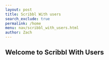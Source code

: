 ```yaml
---
layout: post 
title: Scribbl With users
search_exclude: true
permalink: /home
menu: nav/scribbl_with_users.html
author: Zach
---
```


## Welcome to Scribbl With Users

<script>
document.addEventListener('DOMContentLoaded', () => {
<<<<<<< HEAD
    const app = document.querySelector('#app');
    const toolbar = document.createElement('div');
    toolbar.style.cssText = `
        display: flex;
        justify-content: center;
        align-items: center;
        margin-bottom: 10px;
        background: rgba(255, 255, 255, 0.3);
        padding: 10px;
        border-radius: 10px;
        gap: 10px;
        flex-wrap: wrap;
=======
  // Create the container for the drawing app
  const apdp = document.createElement('div');
  document.body.appendChild(app);

  app.style.cssText = `
    display: flex;
    flex-direction: column;
    align-items: center;
    justify-content: center;
    min-height: 100vh;
    background: linear-gradient(90deg, red, orange, yellow, green, blue, indigo, violet);
    margin: 0;
    overflow: hidden;
  `;

  // Create the canvas with a white background and black border
  const canvas = document.createElement('canvas');
  canvas.width = 500;
  canvas.height = 400;
  canvas.style.cssText = `
    background: white;
    border: 5px solid black;
    border-radius: 10px;
    box-shadow: 0 0 10px rgba(0,0,0,0.5);
    display: block;
    margin: 20px auto;
  `;
  app.appendChild(canvas);

  const ctx = canvas.getContext('2d');
  ctx.lineWidth = 5;
  ctx.lineCap = 'round';
  ctx.strokeStyle = 'black';

  const colors = [
    '#FF0000', '#FF4500', '#FFA500', '#FFD700', // reds & oranges
    '#32CD32', '#00FF00', '#008000', '#00FA9A', // greens
    '#87CEEB', '#1E90FF', '#0000FF', '#000080', // blues
    '#800080', '#FF00FF', '#FF69B4', '#FFC0CB', // purples & pinks
    '#8B4513', '#A0522D', '#000000', '#FFFFFF'  // browns & basics
  ];
  let currentColor = 'black';
  let isDrawing = false;
  let lastX = 0;
  let lastY = 0;
  let drawingHistory = [];
  let isEraser = false;

  // Add brush size control
  let brushSizes = [2, 5, 10, 15, 20];
  let currentSize = 5;

  // Create the toolbar
  const toolbar = document.createElement('div');
  toolbar.style.cssText = `
    display: flex;
    justify-content: center;
    gap: 10px;
    flex-wrap: wrap;
    margin-top: 10px;
    background: rgba(255,255,255,0.2);
    padding: 15px;
    border-radius: 10px;
  `;
  app.appendChild(toolbar);

  // Add brush size buttons
  const brushSizeContainer = document.createElement('div');
  brushSizeContainer.style.cssText = `
    display: flex;
    gap: 5px;
    align-items: center;
    margin-left: 10px;
  `;
  
  brushSizes.forEach(size => {
    const button = document.createElement('button');
    button.style.cssText = `
      width: ${size + 10}px;
      height: ${size + 10}px;
      border-radius: 50%;
      background: #444;
      border: none;
      cursor: pointer;
>>>>>>> 8598950 (edit??? kinda confused bc someone changing the code rn so pls stop)
    `;

    const colorPicker = document.createElement('input');
    colorPicker.type = 'color';
    colorPicker.value = '#000000';
    colorPicker.style.cssText = `
        width: 40px;
        height: 40px;
        border: none;
        cursor: pointer;
    `;
    toolbar.appendChild(colorPicker);

    let currentColor = colorPicker.value;
    let isEraser = false;

    colorPicker.addEventListener('input', () => {
        currentColor = colorPicker.value;
        isEraser = false;
    });

    const brushSize = document.createElement('input');
    brushSize.type = 'range';
    brushSize.min = '1';
    brushSize.max = '50';
    brushSize.value = '5';
    brushSize.style.cssText = 'margin: 0 10px;';
    toolbar.appendChild(brushSize);

    const eraserButton = document.createElement('button');
    eraserButton.textContent = 'Eraser';
    eraserButton.style.cssText = `
        background: white;
        color: black;
        border: 2px solid #000;
        padding: 10px;
        border-radius: 5px;
        cursor: pointer;
        font-weight: bold;
    `;
    eraserButton.addEventListener('click', () => {
        isEraser = true;
    });
    toolbar.appendChild(eraserButton);

    const backgroundToggle = document.createElement('button');
    backgroundToggle.textContent = 'Toggle Background';
    backgroundToggle.style.cssText = `
        background: #000;
        color: white;
        border: none;
        padding: 10px;
        border-radius: 5px;
        cursor: pointer;
        font-weight: bold;
    `;
    toolbar.appendChild(backgroundToggle);

    const saveButton = document.createElement('button');
    saveButton.textContent = 'Save';
    saveButton.style.cssText = `
        background: #28a745;
        color: white;
        border: none;
        padding: 10px;
        border-radius: 5px;
        cursor: pointer;
        font-weight: bold;
    `;
    saveButton.addEventListener('click', saveDrawing);
    toolbar.appendChild(saveButton);

    const resetButton = document.createElement('button');
    resetButton.textContent = 'Reset';
    resetButton.style.cssText = `
        background: #dc3545;
        color: white;
        border: none;
        padding: 10px;
        border-radius: 5px;
        cursor: pointer;
        font-weight: bold;
    `;
    resetButton.addEventListener('click', resetCanvas);
    toolbar.appendChild(resetButton);

    const canvas = document.createElement('canvas');
    canvas.width = 800;
    canvas.height = 600;
    canvas.style.cssText = `
        border: 2px solid black;
        background: white;
        cursor: crosshair;
    `;
    const ctx = canvas.getContext('2d');
    let drawing = false;

    canvas.addEventListener('mousedown', (e) => {
        drawing = true;
        ctx.beginPath();
        ctx.moveTo(e.offsetX, e.offsetY);
    });

    canvas.addEventListener('mousemove', (e) => {
        if (drawing) {
            ctx.strokeStyle = isEraser ? 'white' : currentColor;
            ctx.lineWidth = brushSize.value;
            ctx.lineCap = 'round';
            ctx.lineTo(e.offsetX, e.offsetY);
            ctx.stroke();
        }
    });

    canvas.addEventListener('mouseup', () => {
        drawing = false;
        ctx.closePath();
    });

    canvas.addEventListener('mouseleave', () => {
        drawing = false;
    });

    function resetCanvas() {
        ctx.clearRect(0, 0, canvas.width, canvas.height);
    }

<<<<<<< HEAD
    function saveDrawing() {
        const link = document.createElement('a');
        link.download = 'drawing.png';
        link.href = canvas.toDataURL();
        link.click();
    }
=======
  // Add touch support for mobile devices
  canvas.addEventListener('touchstart', handleTouchStart, false);
  canvas.addEventListener('touchmove', handleTouchMove, false);
  canvas.addEventListener('touchend', handleTouchEnd, false);

  function handleTouchStart(e) {
    e.preventDefault();
    const touch = e.touches[0];
    const rect = canvas.getBoundingClientRect();
    isDrawing = true;
    [lastX, lastY] = [
      touch.clientX - rect.left,
      touch.clientY - rect.top
    ];
  }

  function handleTouchMove(e) {
    e.preventDefault();
    if (!isDrawing) return;
    const touch = e.touches[0];
    const rect = canvas.getBoundingClientRect();
    const x = touch.clientX - rect.left;
    const y = touch.clientY - rect.top;
    
    ctx.beginPath();
    ctx.moveTo(lastX, lastY);
    ctx.lineTo(x, y);
    ctx.stroke();
    [lastX, lastY] = [x, y];
  }

  function handleTouchEnd(e) {
    e.preventDefault();
    if (isDrawing) {
      isDrawing = false;
      saveDrawingState();
    }
  }
>>>>>>> 8598950 (edit??? kinda confused bc someone changing the code rn so pls stop)

    backgroundToggle.addEventListener('click', () => {
        canvas.style.background = canvas.style.background === 'black' ? 'white' : 'black';
    });

    app.appendChild(toolbar);
    app.appendChild(canvas);
});
</script>
<div id="app"></div>

